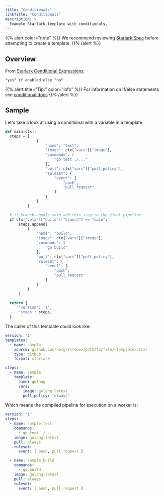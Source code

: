 ```yaml
---
title: "Conditionals"
linkTitle: "Conditionals"
description: >
  Example Starlark template with conditionals.
---
```


{{% alert color="note" %}}
We recommend reviewing [Starlark Spec](https://github.com/bazelbuild/starlark/blob/master/spec.md) before attempting to create a template.
{{% /alert %}}

## Overview

From [Starlark Conditional Expressions](https://github.com/google/starlark-go/blob/master/doc/spec.md#conditional-expressions):

```text
"yes" if enabled else "no"
```

{{% alert title="Tip:" color="info" %}}
For information on if/else statements see [conditional docs](https://github.com/google/starlark-go/blob/master/doc/spec.md#conditional-expressions)
{{% /alert %}}

## Sample

Let's take a look at using a conditional with a variable in a template:

```python
def main(ctx):
  steps = [
              {
                  "name": "test",
                  "image": ctx["vars"]["image"],
                  "commands": [
                      "go test ./..."
                  ],
                  "pull": ctx["vars"]["pull_policy"],
                  "ruleset": {
                      "event": [
                          "push",
                          "pull_request"
                      ]
                  }
              }
          ]

  # if branch equals main add this step to the final pipeline
  if ctx["vela"]["build"]["branch"] == "main":
      steps.append(
          {
              "name": "build",
              "image": ctx["vars"]["image"],
              "commands": [
                  "go build"
              ],
              "pull": ctx["vars"]["pull_policy"],
              "ruleset": {
                  "event": [
                      "push",
                      "pull_request"
                  ]
              }
          }
      )

  return {
      'version': '1',
      'steps': steps,
  }
```

The caller of this template could look like:

```yaml
version: "1"
templates:
  - name: sample
    source: github.com/<org>/<repo>/path/to/file/<template>.star
    type: github
    format: starlark

steps:
  - name: sample
    template:
      name: golang
      vars:
        image: golang:latest
        pull_policy: "always"
```

Which means the compiled pipeline for execution on a worker is:

```yaml
version: "1"
steps:
  - name: sample_test
    commands:
      - go test ./...
    image: golang:latest
    pull: always
    ruleset:
      event: [ push, pull_request ]

  - name: sample_build
    commands:
      - go build
    image: golang:latest
    pull: always
    ruleset:
      event: [ push, pull_request ]
```
